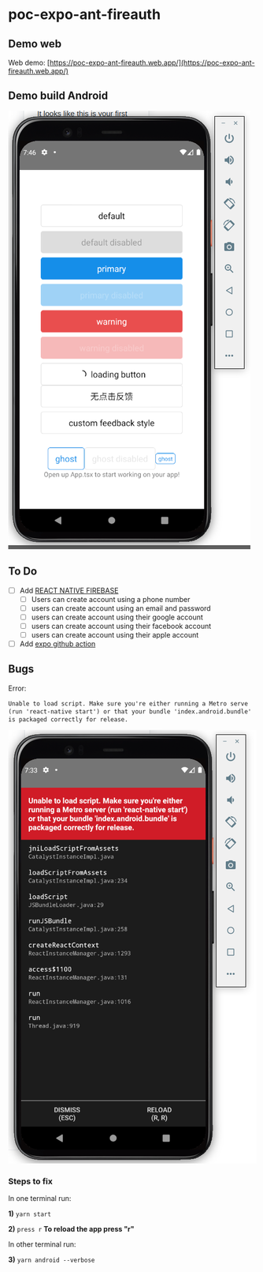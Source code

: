 # poc-expo-ant-fireauth

## Demo web

Web demo: [https://poc-expo-ant-fireauth.web.app/](https://poc-expo-ant-fireauth.web.app/)

## Demo build Android

![Demo A](repo_images/demo_a.png "Demo A")

## To Do

- [ ] Add [REACT NATIVE FIREBASE](https://rnfirebase.io/)
  - [ ] Users can create account using a phone number
  - [ ] users can create account using an email and password
  - [ ] users can create account using their google account
  - [ ] users can create account using their facebook account
  - [ ] users can create account using their apple account

- [ ] Add [expo github action](https://github.com/expo/expo-github-action)

## Bugs

Error:

```text
Unable to load script. Make sure you're either running a Metro serve (run 'react-native start') or that your bundle 'index.android.bundle' is packaged correctly for release.
```

![Demo B](repo_images/demo_b.png "Demo B")

### Steps to fix

In one terminal run:

**1)** `yarn start`

**2)** `press r`  **To reload the app press "r"**

In other terminal run:

**3)** `yarn android --verbose`
